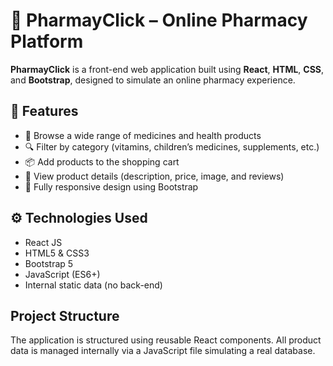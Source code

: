 # 💊 PharmayClick – Online Pharmacy Platform

**PharmayClick** is a front-end web application built using **React**, **HTML**, **CSS**, and **Bootstrap**, designed to simulate an online pharmacy experience.

## 🧩 Features

- 🛒 Browse a wide range of medicines and health products
- 🔍 Filter by category (vitamins, children’s medicines, supplements, etc.)
- 📦 Add products to the shopping cart
- 📄 View product details (description, price, image, and reviews)
- 📱 Fully responsive design using Bootstrap

## ⚙️ Technologies Used

- React JS
- HTML5 & CSS3
- Bootstrap 5
- JavaScript (ES6+)
- Internal static data (no back-end)

##  Project Structure

The application is structured using reusable React components. All product data is managed internally via a JavaScript file simulating a real database.

